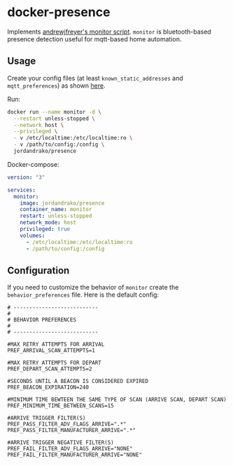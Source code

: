 # docker-presence

Implements [andrewjfreyer's monitor script](https://github.com/andrewjfreyer/monitor). `monitor` is bluetooth-based presence detection useful for mqtt-based home automation.

## Usage

Create your config files (at least `known_static_addresses` and `mqtt_preferences`) as shown [here](https://github.com/andrewjfreyer/monitor#configuration-and-setup).

Run:

```bash
docker run --name monitor -d \
  --restart unless-stopped \
  --network host \
  --privileged \
  - v /etc/localtime:/etc/localtime:ro \
  - v /path/to/config:/config \
  jordandrako/presence
```

Docker-compose:

```yml
version: "3"

services:
  monitor:
    image: jordandrako/presence
    container_name: monitor
    restart: unless-stopped
    network_mode: host
    privileged: true
    volumes:
      - /etc/localtime:/etc/localtime:ro
      - /path/to/config:/config
```

## Configuration

If you need to customize the behavior of `monitor` create the `behavior_preferences` file. Here is the default config:

```
# ---------------------------
#
# BEHAVIOR PREFERENCES
#
# ---------------------------

#MAX RETRY ATTEMPTS FOR ARRIVAL
PREF_ARRIVAL_SCAN_ATTEMPTS=1

#MAX RETRY ATTEMPTS FOR DEPART
PREF_DEPART_SCAN_ATTEMPTS=2

#SECONDS UNTIL A BEACON IS CONSIDERED EXPIRED
PREF_BEACON_EXPIRATION=240

#MINIMUM TIME BEWTEEN THE SAME TYPE OF SCAN (ARRIVE SCAN, DEPART SCAN)
PREF_MINIMUM_TIME_BETWEEN_SCANS=15

#ARRIVE TRIGGER FILTER(S)
PREF_PASS_FILTER_ADV_FLAGS_ARRIVE=".*"
PREF_PASS_FILTER_MANUFACTURER_ARRIVE=".*"

#ARRIVE TRIGGER NEGATIVE FILTER(S)
PREF_FAIL_FILTER_ADV_FLAGS_ARRIVE="NONE"
PREF_FAIL_FILTER_MANUFACTURER_ARRIVE="NONE"
```
